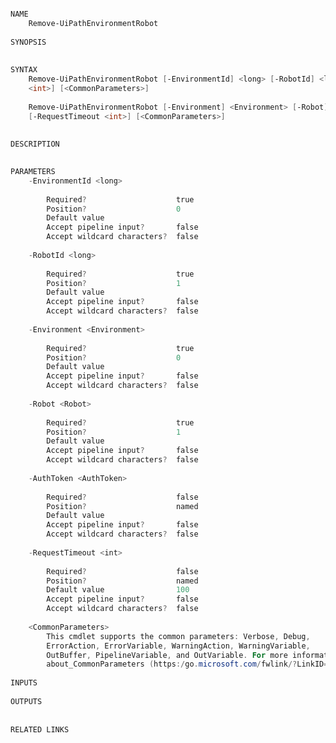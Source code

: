 ﻿```PowerShell

NAME
    Remove-UiPathEnvironmentRobot
    
SYNOPSIS
    
    
SYNTAX
    Remove-UiPathEnvironmentRobot [-EnvironmentId] <long> [-RobotId] <long> [-AuthToken <AuthToken>] [-RequestTimeout 
    <int>] [<CommonParameters>]
    
    Remove-UiPathEnvironmentRobot [-Environment] <Environment> [-Robot] <Robot> [-AuthToken <AuthToken>] 
    [-RequestTimeout <int>] [<CommonParameters>]
    
    
DESCRIPTION
    

PARAMETERS
    -EnvironmentId <long>
        
        Required?                    true
        Position?                    0
        Default value                
        Accept pipeline input?       false
        Accept wildcard characters?  false
        
    -RobotId <long>
        
        Required?                    true
        Position?                    1
        Default value                
        Accept pipeline input?       false
        Accept wildcard characters?  false
        
    -Environment <Environment>
        
        Required?                    true
        Position?                    0
        Default value                
        Accept pipeline input?       false
        Accept wildcard characters?  false
        
    -Robot <Robot>
        
        Required?                    true
        Position?                    1
        Default value                
        Accept pipeline input?       false
        Accept wildcard characters?  false
        
    -AuthToken <AuthToken>
        
        Required?                    false
        Position?                    named
        Default value                
        Accept pipeline input?       false
        Accept wildcard characters?  false
        
    -RequestTimeout <int>
        
        Required?                    false
        Position?                    named
        Default value                100
        Accept pipeline input?       false
        Accept wildcard characters?  false
        
    <CommonParameters>
        This cmdlet supports the common parameters: Verbose, Debug,
        ErrorAction, ErrorVariable, WarningAction, WarningVariable,
        OutBuffer, PipelineVariable, and OutVariable. For more information, see 
        about_CommonParameters (https:/go.microsoft.com/fwlink/?LinkID=113216). 
    
INPUTS
    
OUTPUTS
    
    
RELATED LINKS



```

